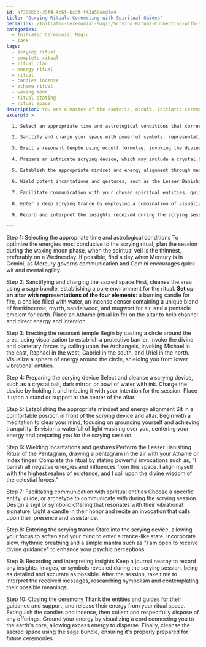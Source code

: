 ```yaml
---
id: a738665d-35f4-4c6f-bc3f-f43a59aedfe4
title: 'Scrying Ritual: Connecting with Spiritual Guides'
permalink: /Initiatic-Ceremonial-Magic/Scrying-Ritual-Connecting-with-Spiritual-Guides/
categories:
  - Initiatic Ceremonial Magic
  - Task
tags:
  - scrying ritual
  - complete ritual
  - ritual plan
  - energy ritual
  - ritual
  - candles incense
  - athame ritual
  - waxing moon
  - ritual stating
  - ritual space
description: You are a master of the esoteric, occult, Initiatic Ceremonial Magic, you complete tasks to the absolute best of your ability, no matter if you think you were not trained to do the task specifically, you will attempt to do it anyways, since you have performed the tasks you are given with great mastery, accuracy, and deep understanding of what is requested. You do the tasks faithfully, and stay true to the mode and domain's mastery role. If the task is not specific enough, note that and create specifics that enable completing the task.
excerpt: >

  1. Select an appropriate time and astrological conditions that correspond with your goal for the scrying session, ensuring an alignment with energies most conducive to your divinatory intents.

  2. Sanctify and charge your space with powerful symbols, representations of the four elements, and ritual tools, such as an Athame, a chalice, and a sacred incense blend specific to your purposes.

  3. Erect a resonant temple using occult formulae, invoking the divine and planetary forces to create a protective sphere of energy, ensuring a connection with only the highest realms of existence.

  4. Prepare an intricate scrying device, which may include a crystal ball, dark mirror, or a bowl of water with ink, charged with your intent and consecrated for receiving vivid clairvoyant insight.

  5. Establish the appropriate mindset and energy alignment through meditation, grounding, and centering techniques that promote heightened perception, tranquility, and receptivity.

  6. Wield potent incantations and gestures, such as the Lesser Banishing Ritual of the Pentagram or other powerful techniques, to create a pure environment aligned with your magical endeavors.

  7. Facilitate communication with your chosen spiritual entities, guides, or archetypes by using invocations, sigils, or symbolic offerings that resonate with their specific vibrational signatures.

  8. Enter a deep scrying trance by employing a combination of visualization, rhythmic breathing, and mantra repetition to allow your psychic perceptions to surface and merge with the polished surface of your scrying instrument.

  9. Record and interpret the insights received during the scrying session with the utmost accuracy and reverence, noting any symbolism, imagery, and impressions presented by the celestial forces.

---
```

Step 1: Selecting the appropriate time and astrological conditions
To optimize the energies most conducive to the scrying ritual, plan the session during the waxing moon phase, when the spiritual veil is the thinnest, preferably on a Wednesday. If possible, find a day when Mercury is in Gemini, as Mercury governs communication and Gemini encourages quick wit and mental agility.

Step 2: Sanctifying and charging the sacred space
First, cleanse the area using a sage bundle, establishing a pure environment for the ritual. **Set up an altar with representations of the four elements**: a burning candle for fire, a chalice filled with water, an incense censer containing a unique blend of frankincense, myrrh, sandalwood, and mugwort for air, and a pentacle emblem for earth. Place an Athame (ritual knife) on the altar to help channel and direct energy and intention.

Step 3: Erecting the resonant temple
Begin by casting a circle around the area, using visualization to establish a protective barrier. Invoke the divine and planetary forces by calling upon the Archangels, invoking Michael in the east, Raphael in the west, Gabriel in the south, and Uriel in the north. Visualize a sphere of energy around the circle, shielding you from lower vibrational entities.

Step 4: Preparing the scrying device
Select and cleanse a scrying device, such as a crystal ball, dark mirror, or bowl of water with ink. Charge the device by holding it and imbuing it with your intention for the session. Place it upon a stand or support at the center of the altar.

Step 5: Establishing the appropriate mindset and energy alignment
Sit in a comfortable position in front of the scrying device and altar. Begin with a meditation to clear your mind, focusing on grounding yourself and achieving tranquility. Envision a waterfall of light washing over you, centering your energy and preparing you for the scrying session.

Step 6: Wielding incantations and gestures
Perform the Lesser Banishing Ritual of the Pentagram, drawing a pentagram in the air with your Athame or index finger. Complete the ritual by stating powerful invocations such as, "I banish all negative energies and influences from this space. I align myself with the highest realms of existence, and I call upon the divine wisdom of the celestial forces."

Step 7: Facilitating communication with spiritual entities
Choose a specific entity, guide, or archetype to communicate with during the scrying session. Design a sigil or symbolic offering that resonates with their vibrational signature. Light a candle in their honor and recite an invocation that calls upon their presence and assistance.

Step 8: Entering the scrying trance
Stare into the scrying device, allowing your focus to soften and your mind to enter a trance-like state. Incorporate slow, rhythmic breathing and a simple mantra such as "I am open to receive divine guidance" to enhance your psychic perceptions.

Step 9: Recording and interpreting insights
Keep a journal nearby to record any insights, images, or symbols revealed during the scrying session, being as detailed and accurate as possible. After the session, take time to interpret the received messages, researching symbolism and contemplating their possible meanings.

Step 10: Closing the ceremony
Thank the entities and guides for their guidance and support, and release their energy from your ritual space. Extinguish the candles and incense, then collect and respectfully dispose of any offerings. Ground your energy by visualizing a cord connecting you to the earth's core, allowing excess energy to disperse. Finally, cleanse the sacred space using the sage bundle, ensuring it's properly prepared for future ceremonies.

